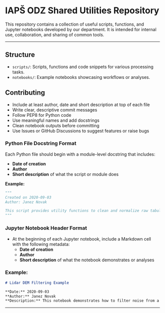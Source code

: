 # IAPŠ ODZ Shared Utilities Repository

This repository contains a collection of useful scripts, functions, and Jupyter notebooks developed by our department. It is intended for internal use, collaboration, and sharing of common tools.

---

## Structure
- `scripts/`: Scripts, functions and code snippets for various processing tasks.
- `notebooks/`: Example notebooks showcasing workflows or analyses.

## Contributing
- Include at least author, date and short description at top of each file
- Write clear, descriptive commit messages
- Follow PEP8 for Python code
- Use meaningful names and add docstrings
- Clean notebook outputs before committing
- Use Issues or GitHub Discussions to suggest features or raise bugs

### Python File Docstring Format
Each Python file should begin with a module-level docstring that includes:
- **Date of creation**
- **Author**
- **Short description** of what the script or module does

**Example:**
```python
"""
Created on 2020-09-03
Author: Janez Novak

This script provides utility functions to clean and normalize raw tabular datasets.
"""
```

### Jupyter Notebook Header Format
* At the beginning of each Jupyter notebook, include a Markdown cell with the following metadata:
    - **Date of creation**
    - **Author**
    - **Short description** of what the notebook demonstrates or analyses

### Example:
```markdown
# Lidar DEM Filtering Example

**Date:** 2020-09-03 
**Author:** Janez Novak  
**Description:** This notebook demonstrates how to filter noise from a high-resolution lidar-derived DEM using a median filter.
```


---